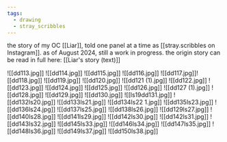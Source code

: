 ```yaml
---
tags:
  - drawing
  - stray_scribbles
---
```

the story of my OC [[Liar]], told one panel at a time as [[stray.scribbles on Instagram]]. as of August 2024, still a work in progress. the origin story can be read in full here: [[Liar's story (text)]]

![[dd113.jpg]]
![[dd114.jpg]]
![[dd115.jpg]]
![[dd116.jpg]]
![[dd117.jpg]]![[dd118.jpg]]
![[dd119.jpg]]
![[dd120.jpg]]
![[dd121 (1).jpg]]
![[dd122.jpg]]
![[dd123.jpg]]
![[dd124.jpg]]
![[dd125.jpg]]
![[dd126.jpg]]
![[dd127 (1).jpg]]
![[dd128.jpg]]
![[dd129.jpg]]
![[dd130.jpg]]
![[ls19dd131.jpg]]
![[dd132ls20.jpg]]
![[dd133ls21.jpg]]
![[dd134ls22 1.jpg]]
![[dd135ls23.jpg]]
![[dd136ls24.jpg]]
![[dd137ls25.jpg]]
![[dd138ls26.jpg]]
![[dd129ls27.jpg]]
![[dd140ls28.jpg]]
![[dd141ls29.jpg]]
![[dd142ls30.jpg]]
![[dd142ls31.jpg]]
![[dd143ls32.jpg]]
![[dd145ls33.jpg]]
![[dd146ls34.jpg]]
![[dd147ls35.jpg]]
![[dd148ls36.jpg]]
![[dd149ls37.jpg]]
![[dd150ls38.jpg]]

